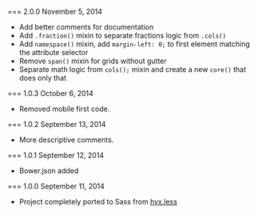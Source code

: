 === 2.0.0 November 5, 2014

- Add better comments for documentation
- Add `.fraction()` mixin to separate fractions logic from `.cols()` 
- Add `namespace()` mixin, add `margin-left: 0;` to first element matching the attribute selector 
- Remove `span()` mixin for grids without gutter
- Separate math logic from `cols();` mixin and create a new `core()` that does only that

=== 1.0.3 October 6, 2014
 
- Removed mobile first code.

=== 1.0.2 September 13, 2014

- More descriptive comments.

=== 1.0.1 September 12, 2014

- Bower.json added

=== 1.0.0 September 11, 2014

- Project completely ported to Sass from [hyx.less](https://github.com/thinkxl/hyx.less)
